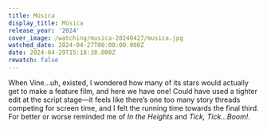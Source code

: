 ```yaml
---
title: Música
display_title: Música
release_year: '2024'
cover_image: /watching/musica-20240427/musica.jpg
watched_date: 2024-04-27T00:00:00.000Z
date: 2024-04-29T15:18:38.000Z
rewatch: false
---
```

When Vine…uh, existed, I wondered how many of its stars would actually get to make a feature film, and here we have one! Could have used a tighter edit at the script stage—it feels like there’s one too many story threads competing for screen time, and I felt the running time towards the final third. For better or worse reminded me of _In the Heights_ and _Tick, Tick…Boom!_.
